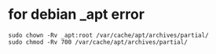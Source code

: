 # for debian _apt error
    sudo chown -Rv _apt:root /var/cache/apt/archives/partial/
    sudo chmod -Rv 700 /var/cache/apt/archives/partial/